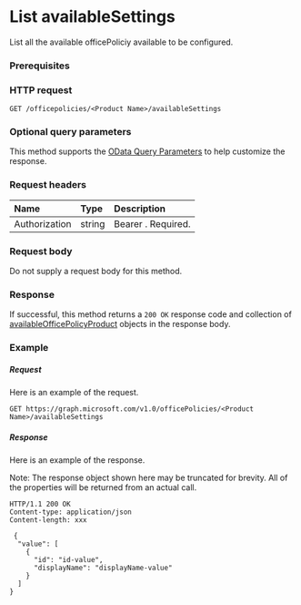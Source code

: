 # List availableSettings

List all the available officePoliciy available to be configured.

### Prerequisites

### HTTP request
<!-- { "blockType": "ignored" } -->
```http
GET /officepolicies/<Product Name>/availableSettings
```
### Optional query parameters
This method supports the [OData Query Parameters](http://graph.microsoft.io/docs/overview/query_parameters) to help customize the response.
### Request headers
| Name       | Type | Description|
|:-----------|:------|:----------|
| Authorization  | string  | Bearer <token>. Required. |

### Request body
Do not supply a request body for this method.
### Response
If successful, this method returns a `200 OK` response code and collection of [availableOfficePolicyProduct](../resources/availableOfficePolicyProduct.md) objects in the response body.
### Example
##### Request
Here is an example of the request.
<!-- {
  "blockType": "request",
  "name": "get_availableOfficePolicySettings"
}-->
```http
GET https://graph.microsoft.com/v1.0/officePolicies/<Product Name>/availableSettings
```
##### Response
Here is an example of the response.

Note: The response object shown here may be truncated for brevity. All of the properties will be returned from an actual call.

<!-- {
  "blockType": "response",
  "truncated": true,
  "@odata.type": "microsoft.graph.availableOfficePolicySetting",
  "isCollection": true
} -->
```http
HTTP/1.1 200 OK
Content-type: application/json
Content-length: xxx

 {
  "value": [
    {
      "id": "id-value",
      "displayName": "displayName-value"
    }
  ]
}

```

<!-- uuid: 8fcb5dbc-d5aa-4681-8e31-b001d5168d79
2015-10-25 14:57:30 UTC -->
<!-- {
  "type": "#page.annotation",
  "description": "List availableofficepolicysettings",
  "keywords": "",
  "section": "documentation",
  "tocPath": ""
}-->
